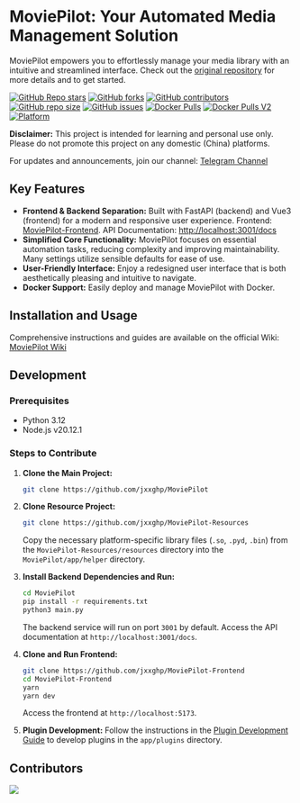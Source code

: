 # MoviePilot: Your Automated Media Management Solution

MoviePilot empowers you to effortlessly manage your media library with an intuitive and streamlined interface.  Check out the [original repository](https://github.com/jxxghp/MoviePilot) for more details and to get started.

[![GitHub Repo stars](https://img.shields.io/github/stars/jxxghp/MoviePilot?style=for-the-badge)](https://github.com/jxxghp/MoviePilot/stargazers)
[![GitHub forks](https://img.shields.io/github/forks/jxxghp/MoviePilot?style=for-the-badge)](https://github.com/jxxghp/MoviePilot/network/members)
[![GitHub contributors](https://img.shields.io/github/contributors/jxxghp/MoviePilot?style=for-the-badge)](https://github.com/jxxghp/MoviePilot/graphs/contributors)
[![GitHub repo size](https://img.shields.io/github/repo-size/jxxghp/MoviePilot?style=for-the-badge)](https://github.com/jxxghp/MoviePilot)
[![GitHub issues](https://img.shields.io/github/issues/jxxghp/MoviePilot?style=for-the-badge)](https://github.com/jxxghp/MoviePilot/issues)
[![Docker Pulls](https://img.shields.io/docker/pulls/jxxghp/moviepilot?style=for-the-badge)](https://hub.docker.com/r/jxxghp/moviepilot)
[![Docker Pulls V2](https://img.shields.io/docker/pulls/jxxghp/moviepilot-v2?style=for-the-badge)](https://hub.docker.com/r/jxxghp/moviepilot-v2)
[![Platform](https://img.shields.io/badge/platform-Windows%20%7C%20Linux%20%7C%20Synology-blue?style=for-the-badge)](https://github.com/jxxghp/MoviePilot)

**Disclaimer:** This project is intended for learning and personal use only. Please do not promote this project on any domestic (China) platforms.

For updates and announcements, join our channel: [Telegram Channel](https://t.me/moviepilot_channel)

## Key Features

*   **Frontend & Backend Separation:** Built with FastAPI (backend) and Vue3 (frontend) for a modern and responsive user experience.  Frontend: [MoviePilot-Frontend](https://github.com/jxxghp/MoviePilot-Frontend). API Documentation: [http://localhost:3001/docs](http://localhost:3001/docs)
*   **Simplified Core Functionality:**  MoviePilot focuses on essential automation tasks, reducing complexity and improving maintainability.  Many settings utilize sensible defaults for ease of use.
*   **User-Friendly Interface:** Enjoy a redesigned user interface that is both aesthetically pleasing and intuitive to navigate.
*   **Docker Support:** Easily deploy and manage MoviePilot with Docker.

## Installation and Usage

Comprehensive instructions and guides are available on the official Wiki: [MoviePilot Wiki](https://wiki.movie-pilot.org)

## Development

### Prerequisites

*   Python 3.12
*   Node.js v20.12.1

### Steps to Contribute

1.  **Clone the Main Project:**
    ```bash
    git clone https://github.com/jxxghp/MoviePilot
    ```

2.  **Clone Resource Project:**
    ```bash
    git clone https://github.com/jxxghp/MoviePilot-Resources
    ```
    Copy the necessary platform-specific library files (`.so`, `.pyd`, `.bin`) from the `MoviePilot-Resources/resources` directory into the `MoviePilot/app/helper` directory.

3.  **Install Backend Dependencies and Run:**
    ```bash
    cd MoviePilot
    pip install -r requirements.txt
    python3 main.py
    ```
    The backend service will run on port `3001` by default. Access the API documentation at `http://localhost:3001/docs`.

4.  **Clone and Run Frontend:**
    ```bash
    git clone https://github.com/jxxghp/MoviePilot-Frontend
    cd MoviePilot-Frontend
    yarn
    yarn dev
    ```
    Access the frontend at `http://localhost:5173`.

5.  **Plugin Development:** Follow the instructions in the [Plugin Development Guide](https://wiki.movie-pilot.org/zh/plugindev) to develop plugins in the `app/plugins` directory.

## Contributors

<a href="https://github.com/jxxghp/MoviePilot/graphs/contributors">
  <img src="https://contrib.rocks/image?repo=jxxghp/MoviePilot" />
</a>